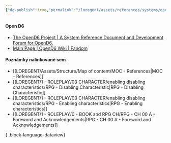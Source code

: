 ```yaml
---
{"dg-publish":true,"permalink":"/loregent/assets/references/systems/open-d6-system/"}
---
```


#### Open D6

- [The OpenD6 Project | A System Reference Document and Development Forum for OpenD6.](https://opend6project.org/)
- [Main Page | OpenD6 Wiki | Fandom](https://opend6.fandom.com/wiki/Main_Page)


#### Poznámky nalinkované sem
- [[LOREGENT/Assets/Structure/Map of content/MOC - References\|MOC - References]]
- [[LOREGENT/1 - ROLEPLAY/03 CHARACTER/enabling disabling characteristics/RPG - Disabling Characteristic\|RPG - Disabling Characteristic]]
- [[LOREGENT/1 - ROLEPLAY/03 CHARACTER/enabling disabling characteristics/RPG - Enabling characteristics\|RPG - Enabling characteristics]]
- [[LOREGENT/1 - ROLEPLAY/0 - BOOK and RPG CH/RPG - CH 00 A - Foreword and Acknowledgements\|RPG - CH 00 A - Foreword and Acknowledgements]]

{ .block-language-dataview}
